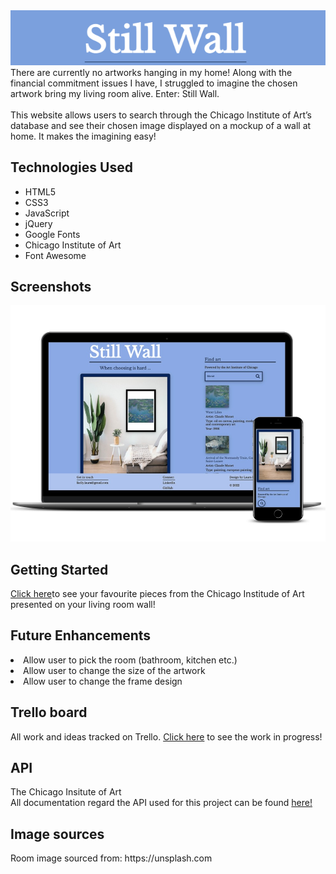<img src="https://github.com/laurakelly1/wall-art-app/blob/main/images/websiteHeading.png" />
There are currently no artworks hanging in my home! Along with the financial commitment issues I have, I struggled to imagine the chosen artwork bring my living room alive. Enter: Still Wall.
<br>
<br>
This website allows users to search through the Chicago Institute of Art’s database and see their chosen image displayed on a mockup of a wall at home. It makes the imagining easy!

<h2>Technologies Used</h2>
<ul>
<li>HTML5</li>
<li>CSS3</li>
<li>JavaScript</li>
<li>jQuery</li>
<li>Google Fonts</li>
<li>Chicago Institute of Art</li>
<li>Font Awesome</li>
</ul>

<h2>Screenshots</h2>
<img src="https://github.com/laurakelly1/wall-art-app/blob/main/images/screenshot.jpg"/>

<h2> Getting Started</h2>
<a href="https://laurakelly1.github.io/wall-art-app/">Click here</a>to see your favourite pieces from the Chicago Institude of Art presented on your living room wall!

<h2>Future Enhancements</h2>
<li>Allow user to pick the room (bathroom, kitchen etc.) </li>
<li>Allow user to change the size of the artwork </li>
<li>Allow user to change the frame design</li>
</ul>

<h2>Trello board </h2>
All work and ideas tracked on Trello. 
<a href="https://trello.com/b/OewotNZE/wip">Click here</a> to see the work in progress!

<h2>API</h2>
The Chicago Insitute of Art
<br>
All documentation regard the API used for this project can be found <a href="https://api.artic.edu/docs/#introduction">here!</a>

<h2>Image sources</h2>
Room image sourced from: https://unsplash.com
